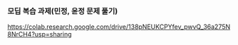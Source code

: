 ### 모딥 복습 과제(민정, 윤정 문제 풀기)
https://colab.research.google.com/drive/138pNEUKCPYfev_pwvQ_36a275N8NrCH4?usp=sharing
